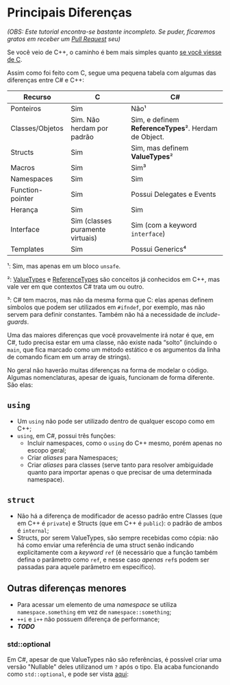 Principais Diferenças
=====================

_(OBS: Este tutorial encontra-se bastante incompleto. Se puder, ficaremos
gratos em receber um [Pull Request](https://github.com/pet-comp-ufsc/tutorials)
seu)_

Se você veio de C++, o caminho é bem mais simples quanto
[se você viesse de C](../from-c/about.md).

Assim como foi feito com C, segue uma pequena tabela com algumas das diferenças
entre C# e C++:

| Recurso          | C                                | C#                                                        |
|------------------|----------------------------------|-----------------------------------------------------------|
| Ponteiros        | Sim                              | Não¹                                                      |
| Classes/Objetos  | Sim. Não herdam por padrão       | Sim, e definem **ReferenceTypes**². Herdam de Object.     |
| Structs          | Sim                              | Sim, mas definem **ValueTypes**²                          |
| Macros           | Sim                              | Sim³                                                      |
| Namespaces       | Sim                              | Sim                                                       |
| Function-pointer | Sim                              | Possui Delegates e Events                                 |
| Herança          | Sim                              | Sim                                                       |
| Interface        | Sim (classes puramente virtuais) | Sim (com a keyword `interface`)                           |
| Templates        | Sim                              | Possui Generics⁴                                          |

¹: Sim, mas apenas em um bloco `unsafe`.

²: [ValueTypes](https://msdn.microsoft.com/en-us/library/s1ax56ch.aspx) e
   [ReferenceTypes](https://msdn.microsoft.com/en-us/library/490f96s2.aspx) são
   conceitos já conhecidos em C++, mas vale ver em que contextos C# trata um ou
   outro.

³: C# tem macros, mas não da mesma forma que C: elas apenas definem símbolos
   que podem ser utilizados em `#ifndef`, por exemplo, mas não servem para
   definir constantes. Também não há a necessidade de _include-guards_.

Uma das maiores diferenças que você provavelmente irá notar é que, em C#, tudo
precisa estar em uma classe, não existe nada “solto” (incluindo o `main`, que
fica marcado como um método estático e os argumentos da linha de comando ficam
em um array de strings).

No geral não haverão muitas diferenças na forma de modelar o código. Algumas
nomenclaturas, apesar de iguais, funcionam de forma diferente. São elas:

`using`
-------

- Um `using` não pode ser utilizado dentro de qualquer escopo como em C++;
- `using`, em C#, possui três funções:
  - Incluir namespaces, como o `using` do C++ mesmo, porém apenas no escopo
    geral;
  - Criar _aliases_ para Namespaces;
  - Criar _aliases_ para classes (serve tanto para resolver ambiguidade quanto
    para importar apenas o que precisar de uma determinada namespace).

`struct`
--------

- Não há a diferença de modificador de acesso padrão entre Classes (que em C++
  é `private`) e Structs (que em C++ é `public`): o padrão de ambos é
  `internal`;
- Structs, por serem ValueTypes, são sempre recebidas como cópia: não há como
  enviar uma referência de uma struct senão indicando explicitamente com a
  _keyword_ `ref` (é necessário que a função também defina o parâmetro como
  `ref`, e nesse caso *apenas* `ref`s podem ser passadas para aquele parâmetro
  em específico).

Outras diferenças menores
-------------------------

- Para acessar um elemento de uma _namespace_ se utiliza `namespace.something`
  em vez de `namespace::something`;
- `++i` e `i++` não possuem diferença de performance;
- ___TODO___

### std::optional

Em C#, apesar de que ValueTypes não são referências, é possível criar uma
versão "Nullable" deles utilizanod um `?` após o tipo. Ela acaba funcionando
como `std::optional`, e pode ser vista [aqui](some-features.md#nullables):
